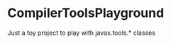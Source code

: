 CompilerToolsPlayground
=======================

Just a toy project to play with javax.tools.* classes
